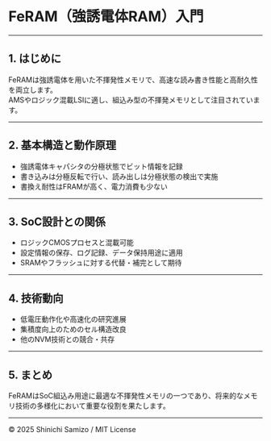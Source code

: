 # FeRAM（強誘電体RAM）入門

---

## 1. はじめに

FeRAMは強誘電体を用いた不揮発性メモリで、高速な読み書き性能と高耐久性を両立します。  
AMSやロジック混載LSIに適し、組込み型の不揮発メモリとして注目されています。

---

## 2. 基本構造と動作原理

- 強誘電体キャパシタの分極状態でビット情報を記録
- 書き込みは分極反転で行い、読み出しは分極状態の検出で実施
- 書換え耐性はFRAMが高く、電力消費も少ない

---

## 3. SoC設計との関係

- ロジックCMOSプロセスと混載可能
- 設定情報の保存、ログ記録、データ保持用途に適用
- SRAMやフラッシュに対する代替・補完として期待

---

## 4. 技術動向

- 低電圧動作化や高速化の研究進展
- 集積度向上のためのセル構造改良
- 他のNVM技術との競合・共存

---

## 5. まとめ

FeRAMはSoC組込み用途に最適な不揮発性メモリの一つであり、将来的なメモリ技術の多様化において重要な役割を果たします。

---

© 2025 Shinichi Samizo / MIT License
